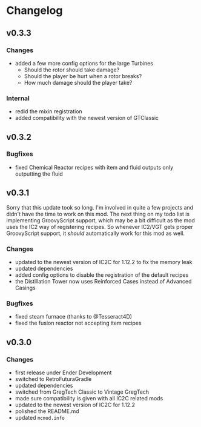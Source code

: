 # Changelog

## v0.3.3
### Changes
- added a few more config options for the large Turbines
    - Should the rotor should take damage?
    - Should the player be hurt when a rotor breaks?
    - How much damage should the player take?

### Internal
- redid the mixin registration
- added compatibility with the newest version of GTClassic

## v0.3.2
### Bugfixes
- fixed Chemical Reactor recipes with item and fluid outputs only outputting the fluid

## v0.3.1
Sorry that this update took so long. I'm involved in quite a few projects and didn't have the time to work on this mod. The next thing on my todo list is implementing GroovyScript support, which may be a bit difficult as the mod uses the IC2 way of registering recipes. So whenever IC2/VGT gets proper GroovyScript support, it _should_ automatically work for this mod as well.

### Changes
- updated to the newest version of IC2C for 1.12.2 to fix the memory leak
- updated dependencies
- added config options to disable the registration of the default recipes
- the Distillation Tower now uses Reinforced Cases instead of Advanced Casings

### Bugfixes
- fixed steam furnace (thanks to @Tesseract4D)
- fixed the fusion reactor not accepting item recipes

## v0.3.0
### Changes
- first release under Ender Development
- switched to RetroFuturaGradle
- updated dependencies
- switched from GregTech Classic to Vintage GregTech
- made sure compatibility is given with all IC2C related mods
- updated to the newest version of IC2C for 1.12.2
- polished the README.md
- updated `mcmod.info`